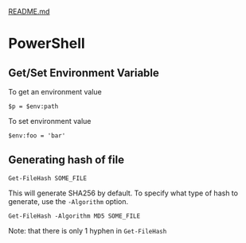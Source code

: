 [README.md](README.md)

# PowerShell

## Get/Set Environment Variable

To get an environment value

`$p = $env:path`

To set environment value

`$env:foo = 'bar'`

## Generating hash of file

`Get-FileHash SOME_FILE`

This will generate SHA256 by default.  To specify what type of hash to 
generate, use the `-Algorithm` option. 

`Get-FileHash -Algorithm MD5 SOME_FILE`

Note: that there is only 1 hyphen in `Get-FileHash`
